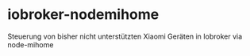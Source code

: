 # iobroker-nodemihome
Steuerung von bisher nicht unterstützten Xiaomi Geräten in Iobroker via node-mihome
